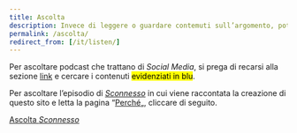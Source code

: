```yaml
---
title: Ascolta
description: Invece di leggere o guardare contemuti sull’argomento, potresti preferire dei podcast. eccone alcuni
permalink: /ascolta/
redirect_from: [/it/listen/]
---
```

Per ascoltare podcast che trattano di *Social Media*, si prega di recarsi alla sezione [link](/it/links 'Link') e cercare i contenuti <mark class='blue'>evidenziati in blu</mark>.

Per ascoltare l’episodio di <cite><a href='https://sconnesso.link' rel='noopener' target='_blank' title='Sconnesso'>Sconnesso</a></cite> in cui viene raccontata la creazione di questo sito e letta la pagina “[Perché](/perché 'Perché')„, cliccare di seguito.

<a href='https://quitsocialmedia.sconnesso.link' target='_blank' title='Sconnesso - Abbandonare i Social Media'>Ascolta <em>Sconnesso</em></a>
